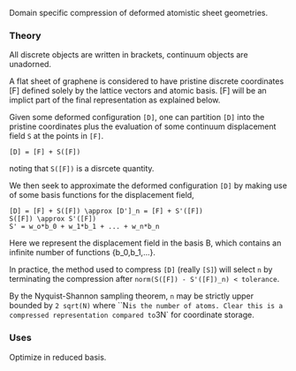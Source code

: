 
Domain specific compression of deformed atomistic sheet geometries.

### Theory
All discrete objects are written in brackets, continuum objects are unadorned.

A flat sheet of graphene is considered to have pristine discrete coordinates [F] defined solely by the lattice vectors and atomic basis.
[F] will be an implict part of the final representation as explained below.

Given some deformed configuration `[D]`, one can partition `[D]` into the pristine coordinates plus the evaluation of some continuum displacement field `S` at the points in `[F]`.

```
[D] = [F] + S([F]) 
```
noting that `S([F])` is a disrcete quantity.

We then seek to approximate the deformed configuration `[D]` by making use of some basis functions for the displacement field,

```
[D] = [F] + S([F]) \approx [D']_n = [F] + S'([F])
S([F]) \approx S'([F])
S' = w_o*b_0 + w_1*b_1 + ... + w_n*b_n
```

Here we represent the displacement field in the basis B, which contains an infinite number of functions {b_0,b_1,...}.

In practice, the method used to compress `[D]` (really `[S]`) will select `n` by terminating the compression after `norm(S([F]) - S'([F])_n) < tolerance`.

By the Nyquist-Shannon sampling theorem, `n` may be strictly upper bounded by `2 sqrt(N)` where ``N` is the number of atoms.
Clear this is a compressed representation compared to `3N` for coordinate storage.

### Uses
Optimize in reduced basis.
